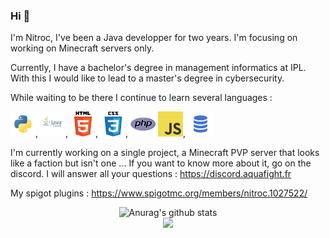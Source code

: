 ### Hi 👋

I'm Nitroc, I've been a Java developper for two years. I'm focusing on working on Minecraft servers only.

Currently, I have a bachelor's degree in management informatics at IPL. With this I would like to lead to a master's degree in cybersecurity.

While waiting to be there I continue to learn several languages :

<code><img height="40" src="https://raw.githubusercontent.com/github/explore/80688e429a7d4ef2fca1e82350fe8e3517d3494d/topics/python/python.png"></code>,
<code><img height="40" src="https://raw.githubusercontent.com/github/explore/80688e429a7d4ef2fca1e82350fe8e3517d3494d/topics/java/java.png"></code>,
<code><img height="40" src="https://raw.githubusercontent.com/github/explore/80688e429a7d4ef2fca1e82350fe8e3517d3494d/topics/html/html.png"></code>,
<code><img height="40" src="https://raw.githubusercontent.com/github/explore/80688e429a7d4ef2fca1e82350fe8e3517d3494d/topics/css/css.png"></code>,
<code><img height="40" src="https://raw.githubusercontent.com/github/explore/80688e429a7d4ef2fca1e82350fe8e3517d3494d/topics/php/php.png"></code>
<code><img height="40" src="https://raw.githubusercontent.com/github/explore/80688e429a7d4ef2fca1e82350fe8e3517d3494d/topics/javascript/javascript.png"></code>,
<code><img height="40" src="https://raw.githubusercontent.com/github/explore/80688e429a7d4ef2fca1e82350fe8e3517d3494d/topics/sql/sql.png"></code>

I'm currently working on a single project, a Minecraft PVP server that looks like a faction but isn't one ...
If you want to know more about it, go on the discord. I will answer all your questions : https://discord.aquafight.fr

My spigot plugins : https://www.spigotmc.org/members/nitroc.1027522/

<div align="center">
  <img src="https://github-readme-stats.anuraghazra1.vercel.app/api?username=Nitroc1701&show_icons=true&include_all_commits=true&theme=radical" alt="Anurag's github stats" />
  </br>
  <img src="https://github-readme-stats.anuraghazra1.vercel.app/api/top-langs/?username=Nitroc1701&layout=compact&theme=radical" />
</div>
